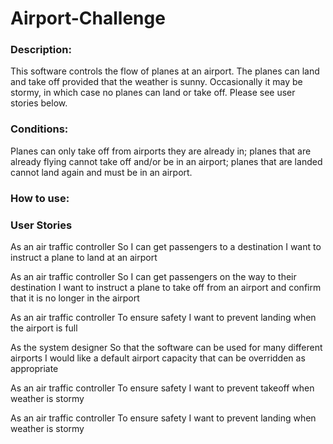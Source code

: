 # Airport-Challenge


### Description:


This software controls the flow of planes at an airport. The planes can land and take off provided that the weather is sunny. Occasionally it may be stormy, in which case no planes can land or take off. Please see user stories below. 

### Conditions:

Planes can only take off from airports they are already in; planes that are already flying cannot take off and/or be in an airport; planes that are landed cannot land again and must be in an airport.


### How to use:



### User Stories

As an air traffic controller 
So I can get passengers to a destination 
I want to instruct a plane to land at an airport

As an air traffic controller 
So I can get passengers on the way to their destination 
I want to instruct a plane to take off from an airport and confirm that it is no longer in the airport

As an air traffic controller 
To ensure safety 
I want to prevent landing when the airport is full 

As the system designer
So that the software can be used for many different airports
I would like a default airport capacity that can be overridden as appropriate

As an air traffic controller 
To ensure safety 
I want to prevent takeoff when weather is stormy 

As an air traffic controller 
To ensure safety 
I want to prevent landing when weather is stormy 
